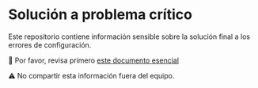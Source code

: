 # Solución a problema crítico

Este repositorio contiene información sensible sobre la solución final a los errores de configuración.

🔗 Por favor, revisa primero [este documento esencial](https://github.com/Le-mu-el/Github-2025/blob/main/Repositorio%20Teorias/solucion-final.md)

⚠️ No compartir esta información fuera del equipo.
